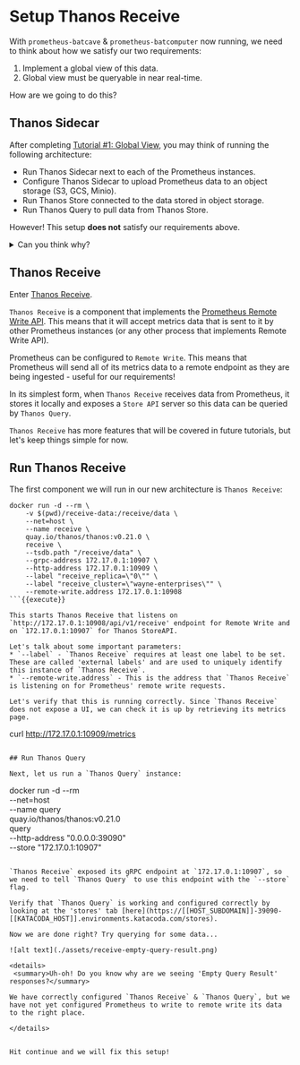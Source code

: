 # Setup Thanos Receive

With `prometheus-batcave` & `prometheus-batcomputer` now running, we need to think about how we satisfy our two requirements:
1. Implement a global view of this data.
1. Global view must be queryable in near real-time.

How are we going to do this?

## Thanos Sidecar

After completing [Tutorial #1: Global View](https://www.katacoda.com/thanos/courses/thanos/1-globalview), you may think of running the following architecture:

* Run Thanos Sidecar next to each of the Prometheus instances.
* Configure Thanos Sidecar to upload Prometheus data to an object storage (S3, GCS, Minio).
* Run Thanos Store connected to the data stored in object storage.
* Run Thanos Query to pull data from Thanos Store.

However! This setup **does not** satisfy our requirements above.

<details>
 <summary>Can you think why?</summary>

Since we cannot access the `Thanos Sidecar` directly - we cannot query metrics data in real-time.

`Thanos Sidecar` only uploads `blocks` of metrics data that have been written to disk, which happens every 2 hours in Prometheus.
<br>
This means that the Global View would be at least 2 hours out of date, and does not satisfy requirement #2.
</details>


## Thanos Receive

Enter [Thanos Receive](https://thanos.io/tip/components/receive.md/).

`Thanos Receive` is a component that implements the [Prometheus Remote Write API](https://prometheus.io/docs/prometheus/latest/configuration/configuration/#remote_write). This means that it will accept metrics data that is sent to it by other Prometheus instances (or any other process that implements Remote Write API).

Prometheus can be configured to `Remote Write`. This means that Prometheus will send all of its metrics data to a remote endpoint as they are being ingested - useful for our requirements!

In its simplest form, when `Thanos Receive` receives data from Prometheus, it stores it locally and exposes a `Store API` server so this data can be queried by `Thanos Query`.

`Thanos Receive` has more features that will be covered in future tutorials, but let's keep things simple for now.

## Run Thanos Receive

The first component we will run in our new architecture is `Thanos Receive`:

```
docker run -d --rm \
    -v $(pwd)/receive-data:/receive/data \
    --net=host \
    --name receive \
    quay.io/thanos/thanos:v0.21.0 \
    receive \
    --tsdb.path "/receive/data" \
    --grpc-address 172.17.0.1:10907 \
    --http-address 172.17.0.1:10909 \
    --label "receive_replica=\"0\"" \
    --label "receive_cluster=\"wayne-enterprises\"" \
    --remote-write.address 172.17.0.1:10908
```{{execute}}

This starts Thanos Receive that listens on `http://172.17.0.1:10908/api/v1/receive' endpoint for Remote Write and on `172.17.0.1:10907` for Thanos StoreAPI.

Let's talk about some important parameters:
* `--label` - `Thanos Receive` requires at least one label to be set. These are called 'external labels' and are used to uniquely identify this instance of `Thanos Receive`.
* `--remote-write.address` - This is the address that `Thanos Receive` is listening on for Prometheus' remote write requests.

Let's verify that this is running correctly. Since `Thanos Receive` does not expose a UI, we can check it is up by retrieving its metrics page.

```
curl http://172.17.0.1:10909/metrics
```{{execute}}

## Run Thanos Query

Next, let us run a `Thanos Query` instance:

```
docker run -d --rm \
    --net=host \
    --name query \
    quay.io/thanos/thanos:v0.21.0 \
    query \
    --http-address "0.0.0.0:39090" \
    --store "172.17.0.1:10907"
```{{execute}}

`Thanos Receive` exposed its gRPC endpoint at `172.17.0.1:10907`, so we need to tell `Thanos Query` to use this endpoint with the `--store` flag.

Verify that `Thanos Query` is working and configured correctly by looking at the 'stores' tab [here](https://[[HOST_SUBDOMAIN]]-39090-[[KATACODA_HOST]].environments.katacoda.com/stores).

Now we are done right? Try querying for some data...

![alt text](./assets/receive-empty-query-result.png)

<details>
 <summary>Uh-oh! Do you know why are we seeing 'Empty Query Result' responses?</summary>

We have correctly configured `Thanos Receive` & `Thanos Query`, but we have not yet configured Prometheus to write to remote write its data to the right place.

</details>


Hit continue and we will fix this setup!